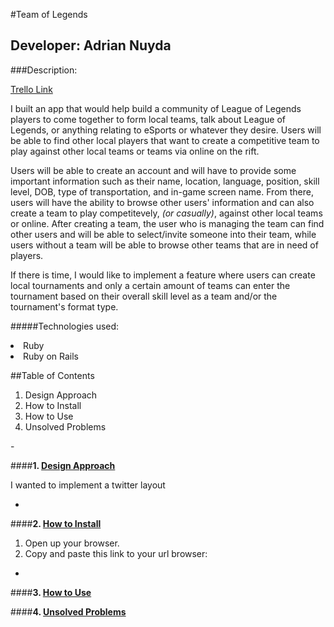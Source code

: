 #Team of Legends

## Developer: Adrian Nuyda

###Description:

[Trello Link](https://trello.com/b/92O0Rgos/project-2-team-of-legends)

I built an app that would help build a community of League of Legends players to come together to form local teams, talk about League of Legends, or anything relating to eSports or whatever they desire. Users will be able to find other local players that want to create a competitive team to play against other local teams or teams via online on the rift. 

Users will be able to create an account and will have to provide some important information such as their name, location, language, position, skill level, DOB, type of transportation, and in-game screen name. From there, users will have the ability to browse other users' information and can also create a team to play competitevely, <i>(or casually)</i>, against other local teams or online. After creating a team, the user who is managing the team can find other users and will be able to select/invite someone into their team, while users without a team will be able to browse other teams that are in need of players.

If there is time, I would like to implement a feature where users can create local tournaments and only a certain amount of teams can enter the tournament based on their overall skill level as a team and/or the tournament's format type. 

#####Technologies used:
<li> Ruby
<li> Ruby on Rails


##Table of Contents
<ol>
	<li> Design Approach
	<li> How to Install
	<li> How to Use
	<li> Unsolved Problems
</ol>
-

####<b>1. <u>Design Approach</u></b>

I wanted to implement a twitter layout 

-
####<b>2. <u>How to Install</u></b>

1. Open up your browser.
2. Copy and paste this link to your url browser:

-
####<b>3. <u>How to Use</u></b>

####<b>4. <u>Unsolved Problems</u></b>
